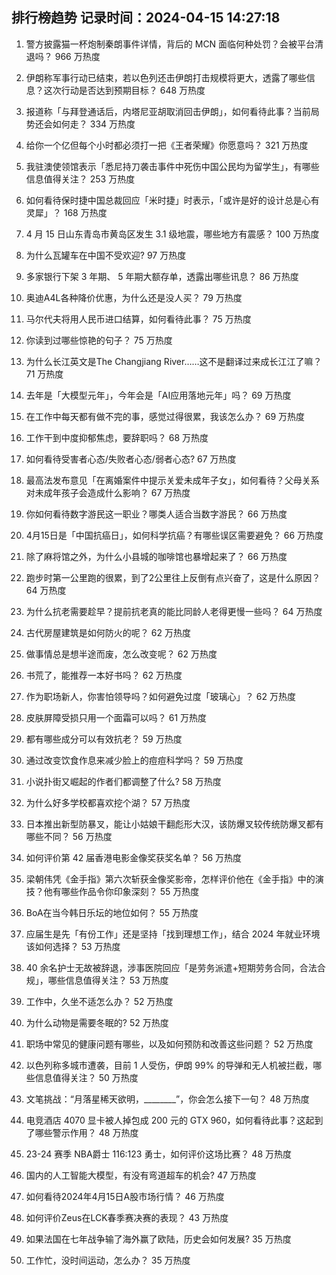 
## 排行榜趋势 记录时间：2024-04-15 14:27:18
  
  1. 警方披露猫一杯炮制秦朗事件详情，背后的 MCN 面临何种处罚？会被平台清退吗？ 966 万热度
    
  2. 伊朗称军事行动已结束，若以色列还击伊朗打击规模将更大，透露了哪些信息？这次行动是否达到预期目标？ 648 万热度
    
  3. 报道称「与拜登通话后，内塔尼亚胡取消回击伊朗」，如何看待此事？当前局势还会如何走？ 334 万热度
    
  4. 给你一个亿但每个小时都必须打一把《王者荣耀》你愿意吗？ 321 万热度
    
  5. 我驻澳使领馆表示「悉尼持刀袭击事件中死伤中国公民均为留学生」，有哪些信息值得关注？ 253 万热度
    
  6. 如何看待保时捷中国总裁回应「米时捷」时表示，「或许是好的设计总是心有灵犀」？ 168 万热度
    
  7. 4 月 15 日山东青岛市黄岛区发生 3.1 级地震，哪些地方有震感？ 100 万热度
    
  8. 为什么瓦罐车在中国不受欢迎? 97 万热度
    
  9. 多家银行下架 3 年期、 5 年期大额存单，透露出哪些讯息？ 86 万热度
    
  10. 奥迪A4L各种降价优惠，为什么还是没人买？ 79 万热度
    
  11. 马尔代夫将用人民币进口结算，如何看待此事？ 75 万热度
    
  12. 你读到过哪些惊艳的句子？ 75 万热度
    
  13. 为什么长江英文是The Changjiang River……这不是翻译过来成长江江了嘛？ 71 万热度
    
  14. 去年是「大模型元年」，今年会是「AI应用落地元年」吗？ 69 万热度
    
  15. 在工作中每天都有做不完的事，感觉过得很累，我该怎么办？ 69 万热度
    
  16. 工作干到中度抑郁焦虑，要辞职吗？ 68 万热度
    
  17. 如何看待受害者心态/失败者心态/弱者心态? 67 万热度
    
  18. 最高法发布意见「在离婚案件中提示关爱未成年子女」，如何看待？父母关系对未成年孩子会造成什么影响？ 67 万热度
    
  19. 你如何看待数字游民这一职业？哪类人适合当数字游民？ 66 万热度
    
  20. 4月15日是「中国抗癌日」，如何科学抗癌？有哪些误区需要避免？ 66 万热度
    
  21. 除了麻将馆之外，为什么小县城的咖啡馆也暴增起来了？ 66 万热度
    
  22. 跑步时第一公里跑的很累，到了2公里往上反倒有点兴奋了，这是什么原因？ 64 万热度
    
  23. 为什么抗老需要趁早？提前抗老真的能比同龄人老得更慢一些吗？ 64 万热度
    
  24. 古代房屋建筑是如何防火的呢？ 62 万热度
    
  25. 做事情总是想半途而废，怎么改变呢？ 62 万热度
    
  26. 书荒了，能推荐一本好书吗？ 62 万热度
    
  27. 作为职场新人，你害怕领导吗？如何避免过度「玻璃心」？ 62 万热度
    
  28. 皮肤屏障受损只用一个面霜可以吗？ 61 万热度
    
  29. 都有哪些成分可以有效抗老？ 59 万热度
    
  30. 通过改变饮食作息来减少脸上的痘痘科学吗？ 59 万热度
    
  31. 小说扑街又崛起的作者们都调整了什么? 58 万热度
    
  32. 为什么好多学校都喜欢挖个湖？ 57 万热度
    
  33. 日本推出新型防暴叉，能让小姑娘干翻彪形大汉，该防爆叉较传统防爆叉都有哪些不同？ 56 万热度
    
  34. 如何评价第 42 届香港电影金像奖获奖名单？ 56 万热度
    
  35. 梁朝伟凭《金手指》第六次斩获金像奖影帝，怎样评价他在《金手指》中的演技？他有哪些作品令你印象深刻？ 55 万热度
    
  36. BoA在当今韩日乐坛的地位如何？ 55 万热度
    
  37. 应届生是先「有份工作」还是坚持「找到理想工作」，结合 2024 年就业环境该如何选择？ 53 万热度
    
  38. 40 余名护士无故被辞退，涉事医院回应「是劳务派遣+短期劳务合同，合法合规」，哪些信息值得关注？ 53 万热度
    
  39. 工作中，久坐不适怎么办？ 52 万热度
    
  40. 为什么动物是需要冬眠的? 52 万热度
    
  41. 职场中常见的健康问题有哪些，以及如何预防和改善这些问题？ 52 万热度
    
  42. 以色列称多城市遭袭，目前 1 人受伤，伊朗 99% 的导弹和无人机被拦截，哪些信息值得关注？ 50 万热度
    
  43. 文笔挑战：“月落星稀天欲明，________”，你会怎么接下一句？ 48 万热度
    
  44. 电竞酒店 4070 显卡被人掉包成 200 元的 GTX 960，如何看待此事？这起到了哪些警示作用？ 48 万热度
    
  45. 23-24 赛季 NBA爵士 116:123 勇士，如何评价这场比赛？ 48 万热度
    
  46. 国内的人工智能大模型，有没有弯道超车的机会? 47 万热度
    
  47. 如何看待2024年4月15日A股市场行情？ 46 万热度
    
  48. 如何评价Zeus在LCK春季赛决赛的表现？ 43 万热度
    
  49. 如果法国在七年战争输了海外赢了欧陆，历史会如何发展? 35 万热度
    
  50. 工作忙，没时间运动，怎么办？ 35 万热度
    